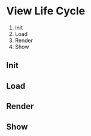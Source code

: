 View Life Cycle
===============

1. Init
2. Load
3. Render
4. Show

Init
----

Load
----

Render
------

Show
----
